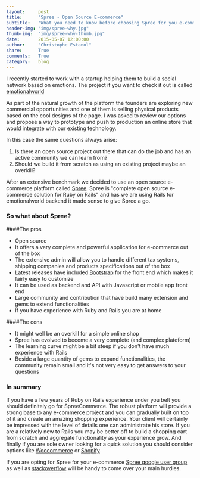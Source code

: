 ```yaml
---
layout:     post
title:      "Spree - Open Source E-commerce"
subtitle:   "What you need to know before choosing Spree for you e-commerce"
header-img: "img/spree-why.jpg"
thumb-img:  "img/spree-why-thumb.jpg"
date:       2015-05-07 12:00:00
author:     "Christophe Estanol"
share:      True
comments:   True
category:   blog
---
```


I recently started to work with a startup helping them to build a social network based on emotions. The project if you want to check it out is called [emotionalworld](https://emotionalworld.co/)

As part of the natural growth of the platform the founders are exploring new commercial opportunities and one of them is selling physical products based on the cool designs of the page.
I was asked to review our options and propose a way to prototype and push to production an online store that would integrate with our existing technology.

In this case the same questions always arise:

 1. Is there an open source project out there that can do the job and has an active community we can learn from?
 2. Should we build it from scratch as using an existing project maybe an overkill?

After an extensive benchmark we decided to use an open source e-commerce platform called [Spree](https://github.com/spree/spree). Spree is "complete open source e-commerce solution for Ruby on Rails" and has we are using Rails for emotionalworld backend it made sense to give Spree a go.


### So what about Spree?


####The pros


* Open source
* It offers a very complete and powerful application for e-commerce out of the box
* The extensive admin will allow you to handle different tax systems, shipping companies and products specifications out of the box
* Latest releases have included [Bootstrap](https://getbootstrap.com) for the front end which makes it fairly easy to customize
* It can be used as backend and API with Javascript or mobile app front end
* Large community and contribution that have build many extension and gems to extend functionalities
* If you have experience with Ruby and Rails you are at home

####The cons

* It might well be an overkill for a simple online shop
* Spree has evolved to become a very complete (and complex plateform)
* The learning curve might be a bit steep if you don't have much experience with Rails
* Beside a large quantity of gems to expand functionalities, the community remain small and  it's not very easy to get answers to your questions

### In summary

If you have a few years of Ruby on Rails experience under you belt you should definitely go for SpreeCommerce. The robust platform will provide a strong base to any e-commerce project and you can gradually built on top of it and create an amazing shopping experience. Your client will certainly be impressed with the level of details one can administrate his store. If you are a relatively new to Rails you may be better off to build a shopping cart from scratch and aggregate functionality as your experience grow. And finally if you are sole owner looking for a quick solution you should consider options like [Woocommerce](http://www.woothemes.com/woocommerce/) or [Shopify](http://www.shopify.com)

If you are opting for Spree for your e-commerce [Spree google user group](https://groups.google.com/forum/#!forum/spree-user) as well as [stackoverflow](http://stackoverflow.com/questions/tagged/spree) will be handy to come over your main hurdles.
